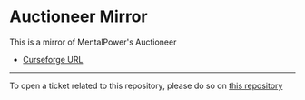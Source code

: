 # Auctioneer Mirror

This is a mirror of MentalPower's Auctioneer

- [Curseforge URL](https://www.curseforge.com/wow/addons/auctioneer)

----

To open a ticket related to this repository, please do so on [this repository](https://github.com/curseforge-mirror/.github)